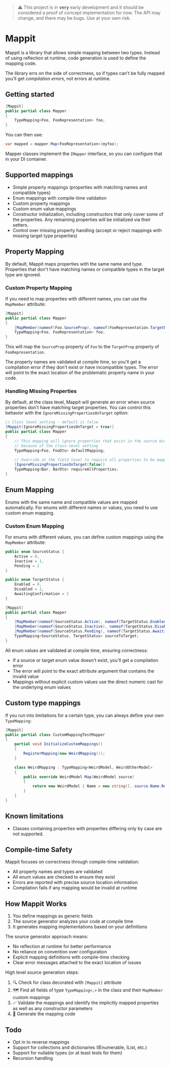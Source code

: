 ﻿> ⚠️ This project is in **very** early development and it should be considered a proof of concept implementation for now. The API may change, and there may be bugs. Use at your own risk.

# Mappit

Mappit is a library that allows simple mapping between two types. Instead of using reflection at runtime, code generation is used to define the mapping code.

The library errs on the side of correctness, so if types can't be fully mapped you'll get *compilation errors*, not errors at runtime.

## Getting started

``` csharp
[Mappit]
public partial class Mapper
{
    TypeMapping<Foo, FooRepresentation> foo;
}
```

You can then use:

``` csharp
var mapped = mapper.Map<FooRepresentation>(myfoo);
```

Mapper classes implement the `IMapper` interface, so you can configure that in your DI container.

## Supported mappings

* Simple property mappings (properties with matching names and compatible types)
* Enum mappings with compile-time validation
* Custom property mappings 
* Custom enum value mappings
* Constructor initialization, including constructors that only cover some of the properties. Any remaining properties will be initialized via their setters.
* Control over missing property handling (accept or reject mappings with missing target type properties)

## Property Mapping

By default, Mappit maps properties with the same name and type. Properties that don't have matching names or compatible types in the target type are ignored.

### Custom Property Mapping

If you need to map properties with different names, you can use the `MapMember` attribute:

```csharp
[Mappit]
public partial class Mapper
{
    [MapMember(nameof(Foo.SourceProp), nameof(FooRepresentation.TargetProp))]
    TypeMapping<Foo, FooRepresentation> foo;
}
```

This will map the `SourceProp` property of `Foo` to the `TargetProp` property of `FooRepresentation`. 

The property names are validated at compile time, so you'll get a compilation error if they don't exist or have incompatible types. The error will point to the exact location of the problematic property name in your code.

### Handling Missing Properties

By default, at the class level, Mappit will generate an error when source properties don't have matching target properties. You can control this behavior with the `IgnoreMissingPropertiesOnTarget` option:

```csharp
// Class level setting - default is false
[Mappit(IgnoreMissingPropertiesOnTarget = true)]
public partial class Mapper
{
    // This mapping will ignore properties that exist in the source but not in the target
    // because of the class-level setting
    TypeMapping<Foo, FooDto> defaultMapping;
    
    // Override at the field level to require all properties to be mapped
    [IgnoreMissingPropertiesOnTarget(false)]
    TypeMapping<Bar, BarDto> requireAllProperties;
}
```

## Enum Mapping

Enums with the same name and compatible values are mapped automatically. For enums with different names or values, you need to use custom enum mapping.

### Custom Enum Mapping

For enums with different values, you can define custom mappings using the `MapMember` attribute:

```csharp
public enum SourceStatus { 
    Active = 0, 
    Inactive = 1,
    Pending = 2
}

public enum TargetStatus { 
    Enabled = 0, 
    Disabled = 1,
    AwaitingConfirmation = 2
}

[Mappit]
public partial class Mapper
{
    [MapMember(nameof(SourceStatus.Active), nameof(TargetStatus.Enabled))]
    [MapMember(nameof(SourceStatus.Inactive), nameof(TargetStatus.Disabled))]
    [MapMember(nameof(SourceStatus.Pending), nameof(TargetStatus.AwaitingConfirmation))]
    TypeMapping<SourceStatus, TargetStatus> sourceToTarget;
}
```

All enum values are validated at compile time, ensuring correctness:
- If a source or target enum value doesn't exist, you'll get a compilation error
- The error will point to the exact attribute argument that contains the invalid value
- Mappings without explicit custom values use the direct numeric cast for the underlying enum values

## Custom type mappings

If you run into limitations for a certain type, you can always define your own `TypeMapping`:

```csharp
[Mappit]
public partial class CustomMappingTestMapper
{
    partial void InitializeCustomMappings()
    {
        RegisterMapping(new WeirdMapping());
    }

    class WeirdMapping : TypeMapping<WeirdModel, WeirdOtherModel>
    {
        public override WeirdModel Map(WeirdModel source)
        {
            return new WeirdModel { Name = new string([..source.Name.Reverse()]) };
        }
    }
}
```

## Known limitations

* Classes containing properties with properties differing only by case are not supported.

## Compile-time Safety

Mappit focuses on correctness through compile-time validation:

- All property names and types are validated
- All enum values are checked to ensure they exist
- Errors are reported with precise source location information
- Compilation fails if any mapping would be invalid at runtime

## How Mappit Works

1. You define mappings as generic fields
2. The source generator analyzes your code at compile time
3. It generates mapping implementations based on your definitions

The source generator approach means:
- No reflection at runtime for better performance
- No reliance on convention over configuration
- Explicit mapping definitions with compile-time checking
- Clear error messages attached to the exact location of issues

High level source generation steps:

1. 🔍 Check for class decorated with `[Mappit]` attribute
2. 🗺️ Find all fields of type `TypeMapping<,>` in the class and their `MapMember` custom mappings
3. ✅ Validate the mappings and identify the implicitly mapped properties as well as any constructor parameters
4. 📝 Generate the mapping code

## Todo

* Opt in to reverse mappings
* Support for collections and dictionaries (IEnumerable, IList, etc.)
* Support for nullable types (or at least tests for them)
* Recursion handling